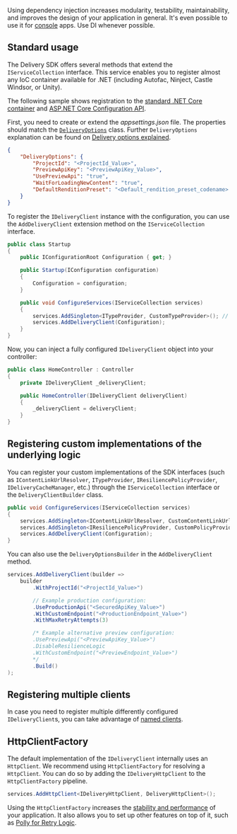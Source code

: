 Using dependency injection increases modularity, testability, maintainability, and improves the design of your application in general. It's even possible to use it for [console](https://andrewlock.net/using-dependency-injection-in-a-net-core-console-application/) apps. Use DI whenever possible.

## Standard usage

The Delivery SDK offers several methods that extend the `IServiceCollection` interface. This service enables you to register almost any IoC container available for .NET (including Autofac, Ninject, Castle Windsor, or Unity). 

The following sample shows registration to the [standard .NET Core container](https://docs.microsoft.com/en-us/aspnet/core/fundamentals/dependency-injection) and [ASP.NET Core Configuration API](https://docs.microsoft.com/en-us/aspnet/core/fundamentals/configuration).

First, you need to create or extend the *appsettings.json* file. The properties should match the [`DeliveryOptions`](https://github.com/kontent-ai/delivery-sdk-net/Kontent.Ai.Delivery.Abstractions/Configuration/DeliveryOptions.cs) class. Further `DeliveryOptions` explanation can be found on [Delivery options explained](../retrieving-data/Delivery-options-explained.md).

```json
{
    "DeliveryOptions": {
        "ProjectId": "<ProjectId_Value>",
        "PreviewApiKey": "<PreviewApiKey_Value>",
        "UsePreviewApi": "true",
        "WaitForLoadingNewContent": "true",
        "DefaultRenditionPreset": "<Default_rendition_preset_codename> so for example value like default, web, mobile ..."
    }
}
```

To register the `IDeliveryClient` instance with the configuration, you can use the `AddDeliveryClient` extension method on the `IServiceCollection` interface.

```csharp
public class Startup
{
    public IConfigurationRoot Configuration { get; }

    public Startup(IConfiguration configuration)
    {
        Configuration = configuration;
    }

    public void ConfigureServices(IServiceCollection services)
    {
        services.AddSingleton<ITypeProvider, CustomTypeProvider>(); // Add an implementation of ITypeProvider generated by https://github.com/kontent-ai/model-generator-net
        services.AddDeliveryClient(Configuration);
    }
}
```

Now, you can inject a fully configured `IDeliveryClient` object into your controller:

```csharp
public class HomeController : Controller
{
    private IDeliveryClient _deliveryClient;

    public HomeController(IDeliveryClient deliveryClient)
    {
        _deliveryClient = deliveryClient;
    }
}
```

## Registering custom implementations of the underlying logic

You can register your custom implementations of the SDK interfaces (such as `IContentLinkUrlResolver`, `ITypeProvider`, `IResiliencePolicyProvider`, `IDeliveryCacheManager`, etc.) through the `IServiceCollection` interface or the `DeliveryClientBuilder` class.

```csharp
public void ConfigureServices(IServiceCollection services)
{
    services.AddSingleton<IContentLinkUrlResolver, CustomContentLinkUrlResolver>();
    services.AddSingleton<IResiliencePolicyProvider, CustomPolicyProvider>();
    services.AddDeliveryClient(Configuration);
}
```

You can also use the `DeliveryOptionsBuilder` in the `AddDeliveryClient` method.

```csharp
services.AddDeliveryClient(builder =>
    builder
        .WithProjectId("<ProjectId_Value>")

        // Example production configuration:
        .UseProductionApi("<SecuredApiKey_Value>")
        .WithCustomEndpoint("<ProductionEndpoint_Value>")
        .WithMaxRetryAttempts(3)

        /* Example alternative preview configuration:
        .UsePreviewApi("<PreviewApiKey_Value>")
        .DisableResilienceLogic
        .WithCustomEndpoint("<PreviewEndpoint_Value>")
        */
        .Build()
);
```
## Registering multiple clients
In case you need to register multiple differently configured `IDeliveryClient`s, you can take advantage of [named clients](multiple-delivery-clients.md).


## HttpClientFactory

The default implementation of the `IDeliveryClient` internally uses an `HttpClient`. We recommend using `HttpClientFactory` for resolving a `HttpClient`. You can do so by adding the `IDeliveryHttpClient` to the `HttpClientFactory` pipeline.

```csharp
services.AddHttpClient<IDeliveryHttpClient, DeliveryHttpClient>();
```

Using the `HttpClientFactory` increases the [stability and performance](https://docs.microsoft.com/en-us/aspnet/core/fundamentals/http-requests) of your application. It also allows you to set up other features on top of it, such as [Polly for Retry Logic](https://docs.microsoft.com/en-US/dotnet/architecture/microservices/implement-resilient-applications/implement-http-call-retries-exponential-backoff-polly).

